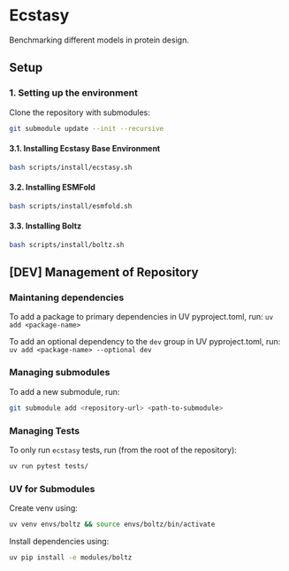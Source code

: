 # Ecstasy

Benchmarking different models in protein design.

## Setup
### 1. Setting up the environment
Clone the repository with submodules:
```bash
git submodule update --init --recursive
```
#### 3.1. Installing Ecstasy Base Environment
```bash
bash scripts/install/ecstasy.sh
```

#### 3.2. Installing ESMFold
```bash
bash scripts/install/esmfold.sh
```

#### 3.3. Installing Boltz
```bash
bash scripts/install/boltz.sh
```

## [DEV] Management of Repository
### Maintaning dependencies
To add a package to primary dependencies in UV pyproject.toml, run:
`uv add <package-name>`

To add an optional dependency to the `dev` group in UV pyproject.toml, run:
`uv add <package-name> --optional dev`

### Managing submodules
To add a new submodule, run:
```bash
git submodule add <repository-url> <path-to-submodule>
```

### Managing Tests
To only run `ecstasy` tests, run (from the root of the repository):
```bash
uv run pytest tests/
```

### UV for Submodules
Create venv using:
```bash
uv venv envs/boltz && source envs/boltz/bin/activate
```

Install dependencies using:
```bash
uv pip install -e modules/boltz
```